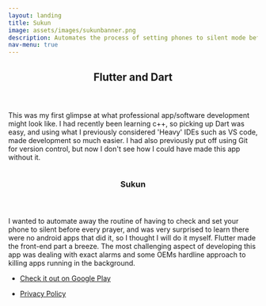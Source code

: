 ```yaml
---
layout: landing
title: Sukun
image: assets/images/sukunbanner.png
description: Automates the process of setting phones to silent mode before prayers
nav-menu: true
---
```


<!-- Main -->
<div id="main">

<!-- One -->
<section id="one">
	<div class="inner">
		<header class="major">
			<h2>Flutter and Dart</h2>
		</header>
		<p>This was my first glimpse at what professional app/software development might look like. I had recently been learning c++, so picking up Dart was easy, and using what I previously considered 'Heavy' IDEs such as VS code, made development so much easier. I had also previously put off using Git for version control, but now I don't see how I could have made this app without it. </p>
	</div>
</section>

<!-- Two -->
<section id="two" class="spotlights">
	<section>
		<img src="{% link assets/images/prayer_time_silencer.png %}" alt="" data-position="center center" />
		<div class="content">
			<div class="inner">
				<header class="major">
					<h3>Sukun</h3>
				</header>
				<p>I wanted to automate away the routine of having to check and set your phone to silent before every prayer, and was very surprised to learn there were no android apps that did it, so I thought I will do it myself. Flutter made the front-end part a breeze. The most challenging aspect of developing this app was dealing with exact alarms and some OEMs hardline approach to killing apps running in the background.</p>
				<ul class="actions">
					<li><a href="https://play.google.com/store/apps/details?id=org.ahmedhinai.prayer_time_silencer" class="button">Check it out on Google Play</a></li>
				</ul>
				<ul class="actions">
					<li><a href="/sukunprivacypolicy" class="button">Privacy Policy</a></li>
				</ul>
			</div>
		</div>
	</section>
